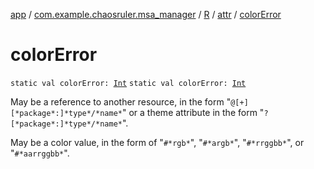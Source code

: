 [app](../../../index.md) / [com.example.chaosruler.msa_manager](../../index.md) / [R](../index.md) / [attr](index.md) / [colorError](.)

# colorError

`static val colorError: `[`Int`](https://kotlinlang.org/api/latest/jvm/stdlib/kotlin/-int/index.html)
`static val colorError: `[`Int`](https://kotlinlang.org/api/latest/jvm/stdlib/kotlin/-int/index.html)

May be a reference to another resource, in the form "`@[+][*package*:]*type*/*name*`" or a theme attribute in the form "`?[*package*:]*type*/*name*`".

May be a color value, in the form of "`#*rgb*`", "`#*argb*`", "`#*rrggbb*`", or "`#*aarrggbb*`".


